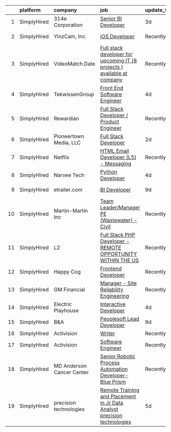 

|    | platform    | company                   | job                                                                                                                                                                                       | update_time   | location        |
|---:|:------------|:--------------------------|:------------------------------------------------------------------------------------------------------------------------------------------------------------------------------------------|:--------------|:----------------|
|  1 | SimplyHired | 314e Corporation          | [Senior BI Developer](https://www.simplyhired.com/job/rYBdXt7GQBcEtzkk0_qbfwiOigf07DXNFr1_0a6pi4BwMYeI4Ef_SQ?q=interactive+developer)                                                     | 3d            | Remote          |
|  2 | SimplyHired | YinzCam, Inc.             | [iOS Developer](https://www.simplyhired.com/job/O7s3dealHuxhU0MGhoaMnfOJziqVEUTHKEJtlDWUSPF8S_dqWf-8-Q?q=interactive+developer)                                                           | Recently      | Pittsburgh, PA  |
|  3 | SimplyHired | VideoMatch.Date           | [Full stack developer for upcoming IT (8 projects ) available at company](https://www.simplyhired.com/job/bXIu4y_Hq8i_XZzRy3LW0Tsw9wo6nl0wgquZVaJBATUqdggi0nKGPQ?q=interactive+developer) | Recently      | Remote          |
|  4 | SimplyHired | TekwissenGroup            | [Front End Software Engineer](https://www.simplyhired.com/job/vrTSl9TgXMAyPjQVFK8lup8Eo-hNUpmLtr4M4FgGYfipRCXA9Krogg?q=interactive+developer)                                             | 4d            | Menlo Park, CA  |
|  5 | SimplyHired | Rewardian                 | [Full Stack Developer / Product Engineer](https://www.simplyhired.com/job/-Hn27YHQIOMQiq6pmhL47aSgTaCehyz-f9VWR990yblB5AQ7xOdqRg?q=interactive+developer)                                 | Recently      | Remote          |
|  6 | SimplyHired | Pioneertown Media, LLC    | [Full Stack Developer](https://www.simplyhired.com/job/nme12vVVSYPyuqS5Goo_pUwI_eUhO9rSw1HfdFbaeSjci7Mg9bTgkw?q=interactive+developer)                                                    | 2d            | Remote          |
|  7 | SimplyHired | Netflix                   | [HTML Email Developer (L5) - Messaging](https://www.simplyhired.com/job/1bXVxt5BiO0MD0IViaSIetDkT_fhFoZwnqAbC8nd3-MrVMl4GV84Zg?q=interactive+developer)                                   | Recently      | Remote          |
|  8 | SimplyHired | Narvee Tech               | [Python Developer](https://www.simplyhired.com/job/3VOeXuAEbEqwC5VeUeAuq8bEQ_hMWvgXsUjlEe6zHLj1nlQPKax1Ag?q=interactive+developer)                                                        | 4d            | Remote          |
|  9 | SimplyHired | etrailer.com              | [BI Developer](https://www.simplyhired.com/job/oUAAHPYqpyGc1mYZwL5ChRSdn5HFqrVT2WAq3OTTrm6HI3eF4rrgkg?q=interactive+developer)                                                            | 9d            | Wentzville, MO  |
| 10 | SimplyHired | Martin-Martin Inc         | [Team Leader/Manager PE (Wastewater) - Civil](https://www.simplyhired.com/job/ekaskZnN6VLfXCfwe6Zd_NxEzGgD92gaKHll49kCGVTFf1KGwGKj-A?q=interactive+developer)                             | Recently      | Remote          |
| 11 | SimplyHired | L2                        | [Full Stack PHP Developer - REMOTE OPPORTUNITY WITHIN THE US](https://www.simplyhired.com/job/_A2tWdWUujz56zEPDGWxWdXeoECwz2DJ1mv5CVCKROGcbT_fmpUv2Q?q=interactive+developer)             | Recently      | Remote          |
| 12 | SimplyHired | Happy Cog                 | [Frontend Developer](https://www.simplyhired.com/job/5oV0DWc8XZcVCbj1aWi8kg03a3VvchPETVwReJ1X099PYioEBgdXzQ?q=interactive+developer)                                                      | Recently      | United States   |
| 13 | SimplyHired | GM Financial              | [Manager - Site Reliability Engineering](https://www.simplyhired.com/job/6S4A08jr2yID_uXIoe7L9p2-DmDQ6JUw65oJvkBIXYY6C_mWcpt7PQ?q=interactive+developer)                                  | Recently      | Arlington, TX   |
| 14 | SimplyHired | Electric Playhouse        | [Interactive Developer](https://www.simplyhired.com/job/kyggAYMu0FSAgoGmcGM_cG0eafLiFb_qxur99HBBQLNaulxNTEArvA?q=interactive+developer)                                                   | 4d            | Albuquerque, NM |
| 15 | SimplyHired | B&A                       | [Peoplesoft Lead Developer](https://www.simplyhired.com/job/bBNGgyR5G5vJC_mFZIoRufBvQvUEynGIFcQoXx7OsRMAKFe5iqpGMg?q=interactive+developer)                                               | 9d            | Washington, DC  |
| 16 | SimplyHired | Activision                | [Writer](https://www.simplyhired.com/job/9yJ8YEdLI42_YRJiLe6MXNtiUtJLUycfMbRey0P7Agapl-T1014V0g?q=interactive+developer)                                                                  | Recently      | Carlsbad, CA    |
| 17 | SimplyHired | Activision                | [Software Engineer](https://www.simplyhired.com/job/jKWPTK7m6Mmh1Qm-8xuDi4xj4DaLSM1cUtXjICwXVUeVQLAirYtxBA?q=interactive+developer)                                                       | Recently      | Carlsbad, CA    |
| 18 | SimplyHired | MD Anderson Cancer Center | [Senior Robotic Process Automation Developer- Blue Prism](https://www.simplyhired.com/job/ZumOiMM4PEN7EnA6OLIR1VXOLqIqMZ3X9MA9r6k_OSiXkKGnESY73g?q=interactive+developer)                 | Recently      | Houston, TX     |
| 19 | SimplyHired | precision technologies    | [Remote Training and Placement in Jr Data Analyst precision technologies](https://www.simplyhired.com/job/TnwlPAfZMYqkH6WV3D3HEBRZ-kmliFEGeGJIKz0OPx2GckuDpzOIMg?q=interactive+developer) | 5d            | Remote          |